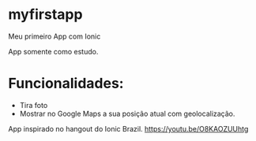 # myfirstapp
Meu primeiro App com Ionic

App somente como estudo.

# Funcionalidades:

* Tira foto
* Mostrar no Google Maps a sua posição atual com geolocalização.

App inspirado no hangout do Ionic Brazil. 
https://youtu.be/O8KAOZUUhtg
